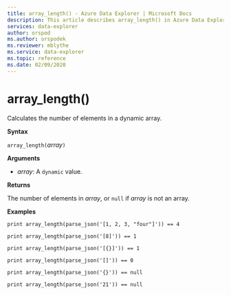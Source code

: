 ```yaml
---
title: array_length() - Azure Data Explorer | Microsoft Docs
description: This article describes array_length() in Azure Data Explorer.
services: data-explorer
author: orspod
ms.author: orspodek
ms.reviewer: mblythe
ms.service: data-explorer
ms.topic: reference
ms.date: 02/09/2020
---
```

# array_length()

Calculates the number of elements in a dynamic array.

**Syntax**

`array_length(`*array*`)`

**Arguments**

* *array*: A `dynamic` value.

**Returns**

The number of elements in *array*, or `null` if *array* is not an array.

**Examples**

```
print array_length(parse_json('[1, 2, 3, "four"]')) == 4

print array_length(parse_json('[8]')) == 1

print array_length(parse_json('[{}]')) == 1

print array_length(parse_json('[]')) == 0

print array_length(parse_json('{}')) == null

print array_length(parse_json('21')) == null
```